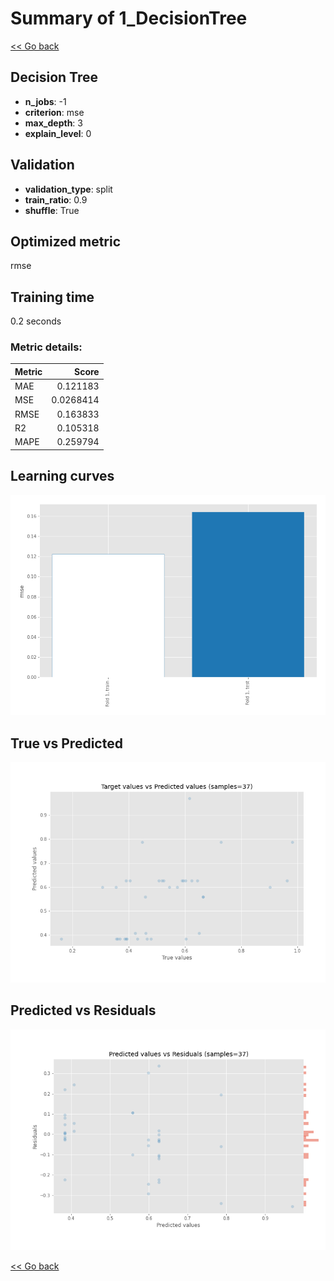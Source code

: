 # Summary of 1_DecisionTree

[<< Go back](../README.md)


## Decision Tree
- **n_jobs**: -1
- **criterion**: mse
- **max_depth**: 3
- **explain_level**: 0

## Validation
 - **validation_type**: split
 - **train_ratio**: 0.9
 - **shuffle**: True

## Optimized metric
rmse

## Training time

0.2 seconds

### Metric details:
| Metric   |     Score |
|:---------|----------:|
| MAE      | 0.121183  |
| MSE      | 0.0268414 |
| RMSE     | 0.163833  |
| R2       | 0.105318  |
| MAPE     | 0.259794  |



## Learning curves
![Learning curves](learning_curves.png)
## True vs Predicted

![True vs Predicted](true_vs_predicted.png)


## Predicted vs Residuals

![Predicted vs Residuals](predicted_vs_residuals.png)



[<< Go back](../README.md)
